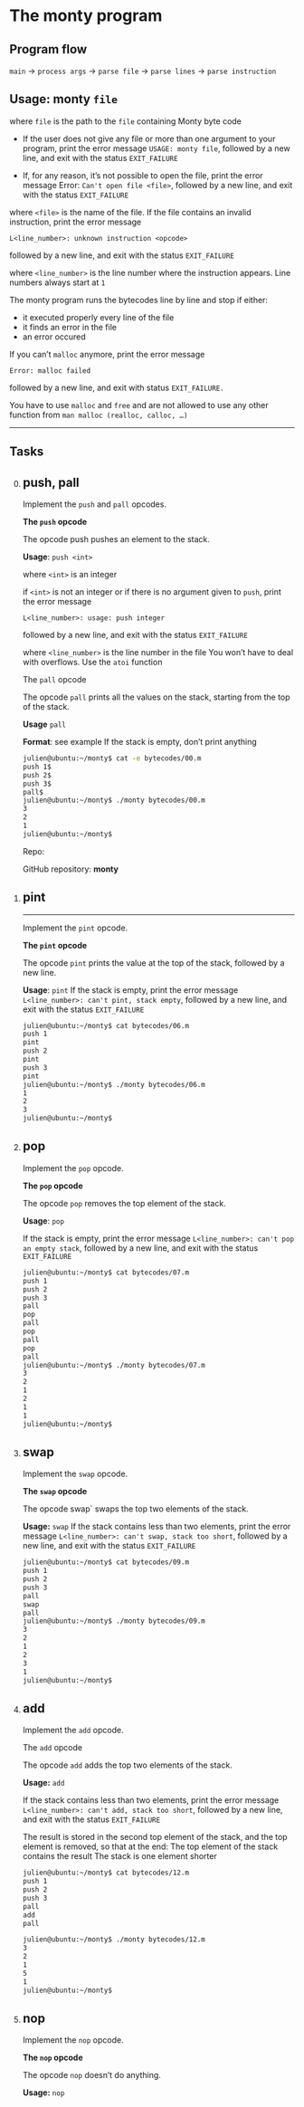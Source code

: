 # The monty program

## Program flow

`main` -> `process args` -> `parse file` -> `parse lines` -> `parse instruction`

## **Usage**: monty `file`

where `file` is the path to the `file` containing Monty byte code

-   If the user does not give any file or more than one argument to your program, print the error message `USAGE: monty file`, followed by a new line, and exit with the status `EXIT_FAILURE`

-   If, for any reason, it’s not possible to open the file, print the error message Error: `Can't open file <file>`, followed by a new line, and exit with the status `EXIT_FAILURE`

where `<file>` is the name of the file.
If the file contains an invalid instruction, print the error message

`L<line_number>: unknown instruction <opcode>`

followed by a new line, and exit with the status `EXIT_FAILURE`

where `<line_number>` is the line number where the instruction appears.
Line numbers always start at `1`

The monty program runs the bytecodes line by line and stop if either:

-   it executed properly every line of the file
-   it finds an error in the file
-   an error occured

If you can’t `malloc` anymore, print the error message

`Error: malloc failed`

followed by a new line, and exit with status `EXIT_FAILURE.`

You have to use `malloc` and `free` and are not allowed to use any other function from `man malloc (realloc, calloc, …)`

---

## Tasks

0. ## push, pall

    Implement the `push` and `pall` opcodes.

    **The `push` opcode**

    The opcode push pushes an element to the stack.

    **Usage**: `push <int>`

    where `<int>` is an integer

    if `<int>` is not an integer or if there is no argument given to `push`, print the error message

    `L<line_number>: usage: push integer`

    followed by a new line, and exit with the status `EXIT_FAILURE`

    where `<line_number>` is the line number in the file
    You won’t have to deal with overflows. Use the `atoi` function

    The `pall` opcode

    The opcode `pall` prints all the values on the stack, starting from the top of the stack.

    **Usage** `pall`

    **Format**: see example
    If the stack is empty, don’t print anything

    ```bash
    julien@ubuntu:~/monty$ cat -e bytecodes/00.m
    push 1$
    push 2$
    push 3$
    pall$
    julien@ubuntu:~/monty$ ./monty bytecodes/00.m
    3
    2
    1
    julien@ubuntu:~/monty$
    ```

    Repo:

    GitHub repository: **monty**

1. ## pint

    ***

    Implement the `pint` opcode.

    **The `pint` opcode**

    The opcode `pint` prints the value at the top of the stack, followed by a new line.

    **Usage**: `pint`
    If the stack is empty, print the error message `L<line_number>: can't pint, stack empty`, followed by a new line, and exit with the status `EXIT_FAILURE`

    ```bash
    julien@ubuntu:~/monty$ cat bytecodes/06.m
    push 1
    pint
    push 2
    pint
    push 3
    pint
    julien@ubuntu:~/monty$ ./monty bytecodes/06.m
    1
    2
    3
    julien@ubuntu:~/monty$
    ```

2. ## pop

    Implement the `pop` opcode.

    **The `pop` opcode**

    The opcode `pop` removes the top element of the stack.

    **Usage**: `pop`

    If the stack is empty, print the error message `L<line_number>: can't pop an empty stack`, followed by a new line, and exit with the status `EXIT_FAILURE`

    ```bash
    julien@ubuntu:~/monty$ cat bytecodes/07.m
    push 1
    push 2
    push 3
    pall
    pop
    pall
    pop
    pall
    pop
    pall
    julien@ubuntu:~/monty$ ./monty bytecodes/07.m
    3
    2
    1
    2
    1
    1
    julien@ubuntu:~/monty$
    ```

3. ## swap

    Implement the `swap` opcode.

    **The `swap` opcode**

    The opcode swap` swaps the top two elements of the stack.

    **Usage:** `swap`
    If the stack contains less than two elements, print the error message `L<line_number>: can't swap, stack too short`, followed by a new line, and exit with the status `EXIT_FAILURE`

    ```bash
    julien@ubuntu:~/monty$ cat bytecodes/09.m
    push 1
    push 2
    push 3
    pall
    swap
    pall
    julien@ubuntu:~/monty$ ./monty bytecodes/09.m
    3
    2
    1
    2
    3
    1
    julien@ubuntu:~/monty$
    ```

4. ## add

    Implement the `add` opcode.

    The `add` opcode

    The opcode `add` adds the top two elements of the stack.

    **Usage:** `add`

    If the stack contains less than two elements, print the error message `L<line_number>: can't add, stack too short`, followed by a new line, and exit with the status `EXIT_FAILURE`

    The result is stored in the second top element of the stack, and the top element is removed, so that at the end:
    The top element of the stack contains the result
    The stack is one element shorter

    ```bash
    julien@ubuntu:~/monty$ cat bytecodes/12.m
    push 1
    push 2
    push 3
    pall
    add
    pall

    julien@ubuntu:~/monty$ ./monty bytecodes/12.m
    3
    2
    1
    5
    1
    julien@ubuntu:~/monty$
    ```

5. ## nop

    Implement the `nop` opcode.

    **The `nop` opcode**

    The opcode `nop` doesn’t do anything.

    **Usage:** `nop`
